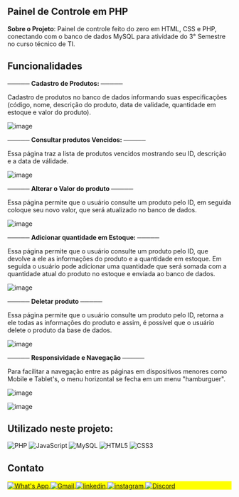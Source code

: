 ## Painel de Controle em PHP
<strong>Sobre o Projeto</strong>: Painel de controle feito do zero em HTML, CSS e PHP, conectando com o banco de dados MySQL para atividade do 3° Semestre no curso técnico de TI.

## Funcionalidades
───── <strong> Cadastro de Produtos: </strong> ─────

<p> Cadastro de produtos no banco de dados informando suas especificações (código, nome, descrição do produto, data de validade, quantidade em estoque e valor do produto). </p>

![image](https://user-images.githubusercontent.com/62979168/184464829-693d55e9-2046-4f24-a1e1-cfbcee030bd7.png)



───── <strong> Consultar produtos Vencidos: </strong> ─────

<p> Essa página traz a lista de produtos vencidos mostrando seu ID, descrição e a data de válidade. </p>

![image](https://user-images.githubusercontent.com/62979168/184464833-ec86d20d-8889-45e0-ab25-c2dd3a51319c.png)



───── <strong> Alterar o Valor do produto </strong> ─────

<p> Essa página permite que o usuário consulte um produto pelo ID, em seguida coloque seu novo valor, que será atualizado no banco de dados. </p>

![image](https://user-images.githubusercontent.com/62979168/184464841-1624e0ae-f17b-4dd4-9cde-4273b3709ca3.png)


───── <strong> Adicionar quantidade em Estoque: </strong> ─────

<p> Essa página permite que o usuário consulte um produto pelo ID, que devolve a ele as informações do produto e a quantidade em estoque. Em seguida o usuário pode adicionar uma quantidade que será somada com a quantidade atual do produto no estoque e enviada ao banco de dados. </p>

![image](https://user-images.githubusercontent.com/62979168/184464846-e2c33346-456d-4ff0-9c9f-c40612de6859.png)


───── <strong> Deletar produto </strong> ─────

<p> Essa página permite que o usuário consulte um produto pelo ID, retorna a ele todas as informações do produto e assim, é possível que o usuário delete o produto da base de dados. </p>



![image](https://user-images.githubusercontent.com/62979168/184464861-72b9caed-4e75-4572-8632-9d221cb7b1b9.png)


───── <strong> Responsividade e Navegação </strong> ─────

<p> Para facilitar a navegação entre as páginas em dispositivos menores como Mobile e Tablet's, o menu horizontal se fecha em um menu "hamburguer". </p>

![image](https://user-images.githubusercontent.com/62979168/184464883-9c47dbc0-8a4b-49af-8308-4ae2279d3979.png)

![image](https://user-images.githubusercontent.com/62979168/184464888-c8751e86-9d0b-4d89-aac8-fbd6bf9f9411.png)

## Utilizado neste projeto:
![PHP](https://img.shields.io/badge/php-%23777BB4.svg?style=for-the-badge&logo=php&logoColor=white)
![JavaScript](https://img.shields.io/badge/javascript-%23323330.svg?style=for-the-badge&logo=javascript&logoColor=%23F7DF1E)
![MySQL](https://img.shields.io/badge/mysql-%2300f.svg?style=for-the-badge&logo=mysql&logoColor=white)
![HTML5](https://img.shields.io/badge/html5-%23E34F26.svg?style=for-the-badge&logo=html5&logoColor=white)
![CSS3](https://img.shields.io/badge/css3-%231572B6.svg?style=for-the-badge&logo=css3&logoColor=white)

## Contato

<p align="left" style="background:yellow">
<a href="https://wa.me/5511951132291" target="_blank">
  <img align="center" src="https://img.shields.io/badge/-WhatsApp-05122A?style=flat&logo=whatsapp" alt="What's App"/>
</a>
<a href="mailto:albertojunior.05@gmail.com" target="_blank">
  <img align="center" src="https://img.shields.io/badge/-Gmail-05122A?style=flat&logo=gmail" alt="Gmail"/>
</a>
<a href="https://www.linkedin.com/in/juniordesouza/" target="_blank">
  <img align="center" src="https://img.shields.io/badge/-Linkedin-05122A?style=flat&logo=linkedin" alt="linkedin"/>
</a>
<a href="https://instagram.com/albertjryu" target="_blank">
 <img align="center" src="https://img.shields.io/badge/-@albertjryu-05122A?style=flat&logo=instagram" alt="instagram"/>
</a>
 <a href="https://discordapp.com/users/401472510022909952" target="_blank">
 <img align="center" src="https://img.shields.io/badge/-Discord-05122A?style=flat&logo=discord" alt="Discord"/>
</a>
</p>
